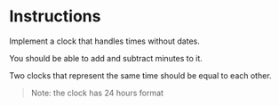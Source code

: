 # Instructions

Implement a clock that handles times without dates.

You should be able to add and subtract minutes to it.

Two clocks that represent the same time should be equal to each other.

> Note: the clock has 24 hours format
